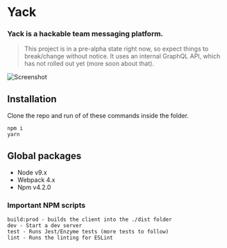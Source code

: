 # Yack

### Yack is a hackable team messaging platform.

> This project is in a pre-alpha state right now, so expect things to break/change without notice. It uses an internal GraphQL API, which has not rolled out yet (more soon about that).

![Screenshot](https://yack-marketing.s3-us-west-2.amazonaws.com/screenshot.png 'Screenshot')

## Installation

Clone the repo and run of of these commands inside the folder.

```
npm i
yarn
```

## Global packages

- Node v9.x
- Webpack 4.x
- Npm v4.2.0

### Important NPM scripts

```
build:prod - builds the client into the ./dist folder
dev - Start a dev server
test - Runs Jest/Enzyme tests (more tests to follow)
lint - Runs the linting for ESLint
```
